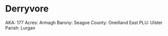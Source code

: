 # Derryvore

AKA: 177
Acres: Armagh
Barony: Seagoe
County: Oneilland East
PLU: Ulster
Parish: Lurgan
